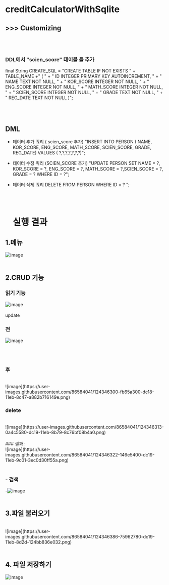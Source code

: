 # creditCalculatorWithSqlite

    
## >>> Customizing 
<br/><br/>


### DDL에서 "scien_score" 테이블 을 추가 
final String CREATE_SQL = "CREATE TABLE IF NOT EXISTS " + TABLE_NAME +" (  "
            + "  ID  INTEGER  PRIMARY KEY  AUTOINCREMENT, "
            + "  NAME     TEXT     NOT NULL,  "
            + "  KOR_SCORE     INTEGER     NOT NULL, "
            + "  ENG_SCORE     INTEGER     NOT NULL, "
            + "  MATH_SCORE     INTEGER     NOT NULL, "
            + "  SCIEN_SCORE    INTEGER     NOT NULL, "
            + "  GRADE     TEXT     NOT NULL, "
            + "  REG_DATE    TEXT     NOT NULL  )";
            
            
<br/><br/>
## DML

- 데이터 추가 쿼리 ( scien_score 추가) 
"INSERT INTO PERSON ( NAME, KOR_SCORE, ENG_SCORE, MATH_SCORE, SCIEN_SCORE, GRADE, REG_DATE) VALUES ( ?,?,?,?,?,?,?)";
- 데이터 수정 쿼리 (SCIEN_SCORE 추가) 
"UPDATE PERSON SET NAME = ?, KOR_SCORE = ?, ENG_SCORE = ?, MATH_SCORE = ?,SCIEN_SCORE = ?, GRADE = ? WHERE ID = ?"; 
- 데이터 삭제 쿼리 
DELETE FROM PERSON WHERE ID = ? ";
            
    <br/><br/>   
 
  # 실행 결과
  
## 1.메뉴<br/>
![image](https://user-images.githubusercontent.com/86584041/124346217-9d38c000-dc18-11eb-9e30-eb76ffe3dd96.png)
<br/><br/>

## 2.CRUD 기능<br/>
### 읽기 기능 <br/>
![image](https://user-images.githubusercontent.com/86584041/124346256-ceb18b80-dc18-11eb-88e9-0267e02a5ce7.png)
<br/><br/>
update <br/>
### 전<br/>
![image](https://user-images.githubusercontent.com/86584041/124346291-f1dc3b00-dc18-11eb-9a64-22e34a837f2c.png)

<br/><br/>
### 후
<br/>
![image](https://user-images.githubusercontent.com/86584041/124346300-fb65a300-dc18-11eb-8c47-a882b716149e.png)

### delete
<br/>
![image](https://user-images.githubusercontent.com/86584041/124346313-0a4c5580-dc19-11eb-8b79-8c76bf08b4a0.png)
<br/><br/>
### 결과  :
<br/>
![image](https://user-images.githubusercontent.com/86584041/124346322-146e5400-dc19-11eb-9c01-3ec0d30ff55a.png)
<br/><br/>


### - 검색 <br/>
-![image](https://user-images.githubusercontent.com/86584041/124346336-29e37e00-dc19-11eb-97c0-8bebd1df6a04.png)
<br/><br/>

## 3.파일 불러오기
<br/>
![image](https://user-images.githubusercontent.com/86584041/124346386-75962780-dc19-11eb-8d2d-124bb836e032.png)
<br/><br/>

## 4. 파일 저장하기<br/> 
![image](https://user-images.githubusercontent.com/86584041/124346369-5ac3b300-dc19-11eb-88f9-a304dc9908d0.png)
<br/><br/>
